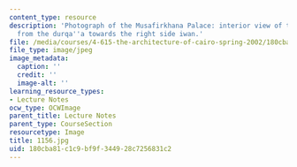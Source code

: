 ```yaml
---
content_type: resource
description: 'Photograph of the Musafirkhana Palace: interior view of the main qa''a
  from the durqa''a towards the right side iwan.'
file: /media/courses/4-615-the-architecture-of-cairo-spring-2002/180cba81c1c9bf9f344928c7256831c2_1156.jpg
file_type: image/jpeg
image_metadata:
  caption: ''
  credit: ''
  image-alt: ''
learning_resource_types:
- Lecture Notes
ocw_type: OCWImage
parent_title: Lecture Notes
parent_type: CourseSection
resourcetype: Image
title: 1156.jpg
uid: 180cba81-c1c9-bf9f-3449-28c7256831c2
---
```

